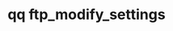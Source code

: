 ---
category: ftp
command: ftp_modify_settings
optional_options: []
permalink: /qq-cli-command-guide/ftp/ftp_modify_settings.html
positional_options: []
sidebar: qq_cli_command_reference_sidebar
summary: This section explains how to use the <code>qq ftp_modify_settings</code>
  command.
synopsis: Set FTP server settings
title: qq ftp_modify_settings
usage: "qq ftp_modify_settings [-h] [--enabled {true,false}] [--check-remote-host\
  \ {true,false}] [--log-operations {true,false}]\n    [--chroot-users {true,false}]\
  \ [--allow-unencrypted-connections {true,false}] [--expand-wildcards {true,false}]\n\
  \    [--anonymous-user-as-local-user ANONYMOUS_USER_AS_LOCAL_USER | --anonymous-user-none\
  \ | --greeting GREETING]"
zendesk_source: qq CLI Command Guide

---